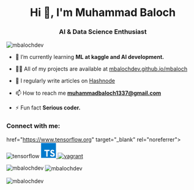 <h1 align="center">Hi 👋, I'm Muhammad Baloch</h1>
<h3 align="center">AI & Data Science Enthusiast</h3>

<p align="left"> <img src="https://komarev.com/ghpvc/?username=mbalochdev&label=Profile%20views&color=0eb44d&style=flat" alt="mbalochdev" /> </p>

- 🌱 I’m currently learning **ML at kaggle and AI development.**

- 👨‍💻 All of my projects are available at [mbalochdev.github.io/mbaloch](mbalochdev.github.io/mbaloch)

- 📝 I regularly write articles on [Hashnode](Hashnode)

- 📫 How to reach me **muhammadbaloch1337@gmail.com**

- ⚡ Fun fact **Serious coder.**

<h3 align="left">Connect with me:</h3>
<p align="left">
</p>

href="https://www.tensorflow.org" target="_blank" rel="noreferrer"> <img src="https://www.vectorlogo.zone/logos/tensorflow/tensorflow-icon.svg" alt="tensorflow" width="40" height="40"/> </a> <a href="https://www.typescriptlang.org/" target="_blank" rel="noreferrer"> <img src="https://raw.githubusercontent.com/devicons/devicon/master/icons/typescript/typescript-original.svg" alt="typescript" width="40" height="40"/> </a> <a href="https://www.vagrantup.com/" target="_blank" rel="noreferrer"> <img src="https://www.vectorlogo.zone/logos/vagrantup/vagrantup-icon.svg" alt="vagrant" width="40" height="40"/> </a> </p>

<p><img align="left" src="https://github-readme-stats.vercel.app/api/top-langs?username=mbalochdev&show_icons=true&theme=dark&locale=en&layout=compact" alt="mbalochdev" /></p>

<p>&nbsp;<img align="center" src="https://github-readme-stats.vercel.app/api?username=mbalochdev&show_icons=true&theme=dark&locale=en" alt="mbalochdev" /></p>

<p><img align="center" src="https://github-readme-streak-stats.herokuapp.com/?user=mbalochdev&theme=dark" alt="mbalochdev" /></p>
